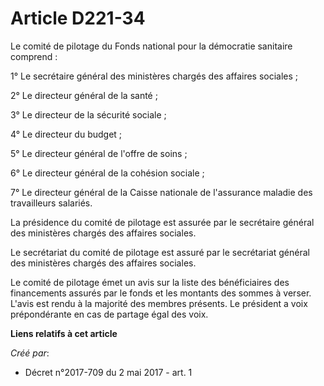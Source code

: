 # Article D221-34

Le comité de pilotage du Fonds national pour la démocratie sanitaire comprend :

1° Le secrétaire général des ministères chargés des affaires sociales ;

2° Le directeur général de la santé ;

3° Le directeur de la sécurité sociale ;

4° Le directeur du budget ;

5° Le directeur général de l'offre de soins ;

6° Le directeur général de la cohésion sociale ;

7° Le directeur général de la Caisse nationale de l'assurance maladie des travailleurs salariés.

La présidence du comité de pilotage est assurée par le secrétaire général des ministères chargés des affaires sociales.

Le secrétariat du comité de pilotage est assuré par le secrétariat général des ministères chargés des affaires sociales.

Le comité de pilotage émet un avis sur la liste des bénéficiaires des financements assurés par le fonds et les montants des
sommes à verser. L'avis est rendu à la majorité des membres présents. Le président a voix prépondérante en cas de partage
égal des voix.

**Liens relatifs à cet article**

_Créé par_:

  - Décret n°2017-709 du 2 mai 2017 - art. 1
